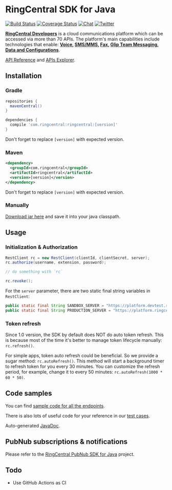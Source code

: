# RingCentral SDK for Java

[![Build Status](https://github.com/ringcentral/ringcentral-java/actions/workflows/Gradle/badge.svg)](https://github.com/ringcentral/ringcentral-java/actions)
[![Coverage Status](https://coveralls.io/repos/github/ringcentral/ringcentral-java/badge.svg?branch=master)](https://coveralls.io/github/ringcentral/ringcentral-java?branch=master)
[![Chat](https://img.shields.io/badge/chat-on%20glip-orange.svg)](https://glipped.herokuapp.com/)
[![Twitter](https://img.shields.io/twitter/follow/ringcentraldevs.svg?style=social&label=follow)](https://twitter.com/RingCentralDevs)

__[RingCentral Developers](https://developer.ringcentral.com/api-products)__ is a cloud communications platform which can be accessed via more than 70 APIs. The platform's main capabilities include technologies that enable:
__[Voice](https://developer.ringcentral.com/api-products/voice), [SMS/MMS](https://developer.ringcentral.com/api-products/sms), [Fax](https://developer.ringcentral.com/api-products/fax), [Glip Team Messaging](https://developer.ringcentral.com/api-products/team-messaging), [Data and Configurations](https://developer.ringcentral.com/api-products/configuration)__.

[API Reference](https://developer.ringcentral.com/api-docs/latest/index.html) and [APIs Explorer](https://developer.ringcentral.com/api-explorer/latest/index.html).

## Installation

### Gradle

```groovy
repositories {
  mavenCentral()
}

dependencies {
  compile 'com.ringcentral:ringcentral:[version]'
}
```

Don't forget to replace `[version]` with expected version.


### Maven

```xml
<dependency>
  <groupId>com.ringcentral</groupId>
  <artifactId>ringcentral</artifactId>
  <version>[version]</version>
</dependency>
```

Don't forget to replace `[version]` with expected version.


### Manually

[Download jar here](https://search.maven.org/classic/#search%7Cga%7C1%7Ca%3A%22ringcentral%22) and save it into your java classpath.


## Usage


### Initialization & Authorization

```java
RestClient rc = new RestClient(clientId, clientSecret, server);
rc.authorize(username, extension, password);

// do something with `rc`

rc.revoke();
```

For the `server` parameter, there are two static final string variables in `RestClient`:

```java
public static final String SANDBOX_SERVER = "https://platform.devtest.ringcentral.com";
public static final String PRODUCTION_SERVER = "https://platform.ringcentral.com";
```


### Token refresh

Since 1.0 version, the SDK by default does NOT do auto token refresh.
This is because most of the time it's better to manage token lifecycle manually: `rc.refresh()`.

For simple apps, token auto refresh could be beneficial. So we provide a sugar method: `rc.autoRefresh()`.
This method will start a background timer to refresh token for you every 30 minutes.
You can customize the refresh period, for example, change it to every 50 minutes: `rc.autoRefresh(1000 * 60 * 50)`.


## Code samples

You can find [sample code for all the endpoints](./samples.md).

There is also lots of useful code for your reference in our [test cases](./src/test/java/com/ringcentral).

Auto-generated [JavaDoc](https://ringcentral.github.io/ringcentral-java/).


## PubNub subscriptions & notifications


Please refer to the [RingCentral PubNub SDK for Java](https://github.com/ringcentral/ringcentral-pubnub-java) project.


## Todo

- Use GitHub Actions as CI
